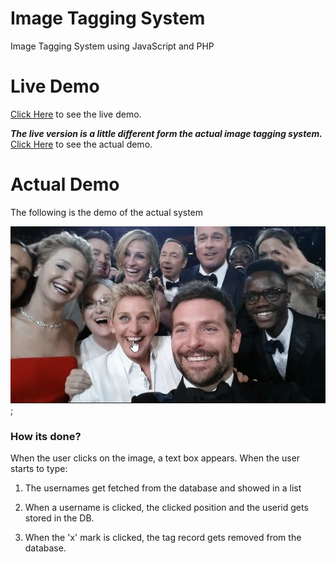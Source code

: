# Image Tagging System
Image Tagging System using JavaScript and PHP


# Live Demo

[Click Here](https://aadityabhusal.github.io/image-tagging-system/demo/) to see the live demo.

***The live version is a little different form the actual image tagging system.*** [Click Here](#actual-demo) to see the actual demo.

# Actual Demo

The following is the demo of the actual system

![Actual Demo](demo/demo.gif);

### How its done?

When the user clicks on the image, a text box appears. When the user starts to type:

1. The usernames get fetched from the database and showed in a list

2. When a username is clicked, the clicked position and the userid gets stored in the DB.

3. When the 'x' mark is clicked, the tag record gets removed from the database.